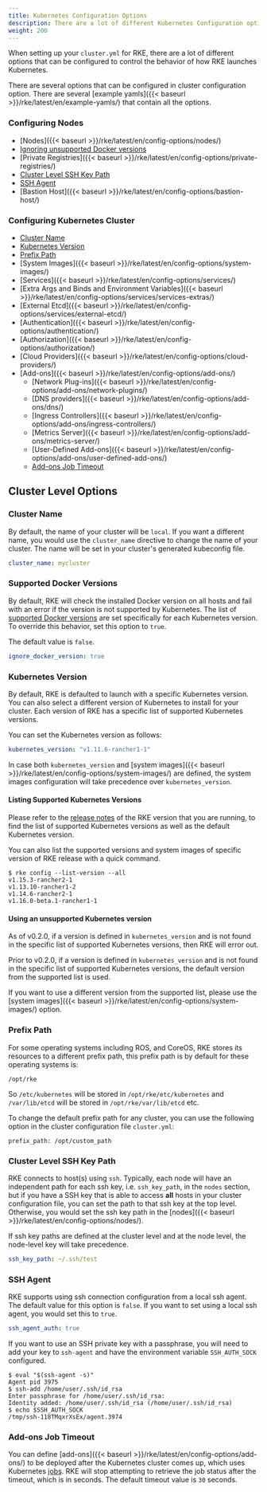 ```yaml
---
title: Kubernetes Configuration Options
description: There are a lot of different Kubernetes Configuration options you can choose from when setting up your cluster.yml for RKE
weight: 200
---
```


When setting up your `cluster.yml` for RKE, there are a lot of different options that can be configured to control the behavior of how RKE launches Kubernetes.

There are several options that can be configured in cluster configuration option. There are several [example yamls]({{< baseurl >}}/rke/latest/en/example-yamls/) that contain all the options.

### Configuring Nodes
* [Nodes]({{< baseurl >}}/rke/latest/en/config-options/nodes/)
* [Ignoring unsupported Docker versions](#supported-docker-versions)
* [Private Registries]({{< baseurl >}}/rke/latest/en/config-options/private-registries/)
* [Cluster Level SSH Key Path](#cluster-level-ssh-key-path)
* [SSH Agent](#ssh-agent)
* [Bastion Host]({{< baseurl >}}/rke/latest/en/config-options/bastion-host/)

### Configuring Kubernetes Cluster
* [Cluster Name](#cluster-name)
* [Kubernetes Version](#kubernetes-version)
* [Prefix Path](#prefix-path)
* [System Images]({{< baseurl >}}/rke/latest/en/config-options/system-images/)
* [Services]({{< baseurl >}}/rke/latest/en/config-options/services/)
* [Extra Args and Binds and Environment Variables]({{< baseurl >}}/rke/latest/en/config-options/services/services-extras/)
* [External Etcd]({{< baseurl >}}/rke/latest/en/config-options/services/external-etcd/)
* [Authentication]({{< baseurl >}}/rke/latest/en/config-options/authentication/)
* [Authorization]({{< baseurl >}}/rke/latest/en/config-options/authorization/)
* [Cloud Providers]({{< baseurl >}}/rke/latest/en/config-options/cloud-providers/)
* [Add-ons]({{< baseurl >}}/rke/latest/en/config-options/add-ons/)
  * [Network Plug-ins]({{< baseurl >}}/rke/latest/en/config-options/add-ons/network-plugins/)
  * [DNS providers]({{< baseurl >}}/rke/latest/en/config-options/add-ons/dns/)
  * [Ingress Controllers]({{< baseurl >}}/rke/latest/en/config-options/add-ons/ingress-controllers/)
  * [Metrics Server]({{< baseurl >}}/rke/latest/en/config-options/add-ons/metrics-server/)
  * [User-Defined Add-ons]({{< baseurl >}}/rke/latest/en/config-options/add-ons/user-defined-add-ons/)
  * [Add-ons Job Timeout](#add-ons-job-timeout)


## Cluster Level Options

### Cluster Name

By default, the name of your cluster will be `local`. If you want a different name, you would use the `cluster_name` directive to change the name of your cluster. The name will be set in your cluster's generated kubeconfig file.

```yaml
cluster_name: mycluster
```

### Supported Docker Versions

By default, RKE will check the installed Docker version on all hosts and fail with an error if the version is not supported by Kubernetes. The list of [supported Docker versions](https://github.com/rancher/rke/blob/master/docker/docker.go#L37-L41) are set specifically for each Kubernetes version. To override this behavior, set this option to `true`.

The default value is `false`.

```yaml
ignore_docker_version: true
```

### Kubernetes Version

By default, RKE is defaulted to launch with a specific Kubernetes version. You can also select a different version of Kubernetes to install for your cluster. Each version of RKE has a specific list of supported Kubernetes versions.

You can set the Kubernetes version as follows:

```yaml
kubernetes_version: "v1.11.6-rancher1-1"
```

In case both `kubernetes_version` and [system images]({{< baseurl >}}/rke/latest/en/config-options/system-images/) are defined, the system images configuration will take precedence over `kubernetes_version`.

#### Listing Supported Kubernetes Versions

Please refer to the [release notes](https://github.com/rancher/rke/releases) of the RKE version that you are running, to find the list of supported Kubernetes versions as well as the default Kubernetes version.

You can also list the supported versions and system images of specific version of RKE release with a quick command.

```
$ rke config --list-version --all
v1.15.3-rancher2-1
v1.13.10-rancher1-2
v1.14.6-rancher2-1
v1.16.0-beta.1-rancher1-1
```

#### Using an unsupported Kubernetes version

As of v0.2.0, if a version is defined in `kubernetes_version` and is not found in the specific list of supported Kubernetes versions, then RKE will error out.

Prior to v0.2.0, if a version is defined in `kubernetes_version` and is not found in the specific list of supported Kubernetes versions,  the default version from the supported list is used.

If you want to use a different version from the supported list, please use the [system images]({{< baseurl >}}/rke/latest/en/config-options/system-images/) option.

### Prefix Path

For some operating systems including ROS, and CoreOS, RKE stores its resources to a different prefix path, this prefix path is by default for these operating systems is:
```
/opt/rke
```
So `/etc/kubernetes` will be stored in `/opt/rke/etc/kubernetes` and `/var/lib/etcd` will be stored in `/opt/rke/var/lib/etcd` etc.

To change the default prefix path for any cluster, you can use the following option in the cluster configuration file `cluster.yml`:
```
prefix_path: /opt/custom_path
```

### Cluster Level SSH Key Path

RKE connects to host(s) using `ssh`. Typically, each node will have an independent path for each ssh key, i.e. `ssh_key_path`, in the `nodes` section, but if you have a SSH key that is able to access **all** hosts in your cluster configuration file, you can set the path to that ssh key at the top level. Otherwise, you would set the ssh key path in the [nodes]({{< baseurl >}}/rke/latest/en/config-options/nodes/).

If ssh key paths are defined at the cluster level and at the node level, the node-level key will take precedence.

```yaml
ssh_key_path: ~/.ssh/test
```

### SSH Agent

RKE supports using ssh connection configuration from a local ssh agent. The default value for this option is `false`. If you want to set using a local ssh agent, you would set this to `true`.

```yaml
ssh_agent_auth: true
```

If you want to use an SSH private key with a passphrase, you will need to add your key to `ssh-agent` and have the environment variable `SSH_AUTH_SOCK` configured.

```
$ eval "$(ssh-agent -s)"
Agent pid 3975
$ ssh-add /home/user/.ssh/id_rsa
Enter passphrase for /home/user/.ssh/id_rsa:
Identity added: /home/user/.ssh/id_rsa (/home/user/.ssh/id_rsa)
$ echo $SSH_AUTH_SOCK
/tmp/ssh-118TMqxrXsEx/agent.3974
```

### Add-ons Job Timeout

You can define [add-ons]({{< baseurl >}}/rke/latest/en/config-options/add-ons/) to be deployed after the Kubernetes cluster comes up, which uses Kubernetes [jobs](https://kubernetes.io/docs/concepts/workloads/controllers/jobs-run-to-completion/). RKE will stop attempting to retrieve the job status after the timeout, which is in seconds. The default timeout value is `30` seconds.
